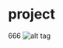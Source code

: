 # project
666
![alt tag](https://cloud.githubusercontent.com/assets/8493530/8757902/32e375dc-2c93-11e5-8227-de08bfc71056.png)
